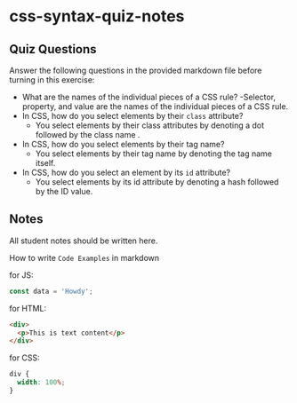 # css-syntax-quiz-notes

## Quiz Questions

Answer the following questions in the provided markdown file before turning in this exercise:

- What are the names of the individual pieces of a CSS rule?
  -Selector, property, and value are the names of the individual pieces of a CSS rule.
- In CSS, how do you select elements by their `class` attribute?
  - You select elements by their class attributes by denoting a dot followed by the class name .
- In CSS, how do you select elements by their tag name?
  - You select elements by their tag name by denoting the tag name itself.
- In CSS, how do you select an element by its `id` attribute?
  - You select elements by its id attribute by denoting a hash followed by the ID value.

## Notes

All student notes should be written here.

How to write `Code Examples` in markdown

for JS:

```javascript
const data = 'Howdy';
```

for HTML:

```html
<div>
  <p>This is text content</p>
</div>
```

for CSS:

```css
div {
  width: 100%;
}
```
